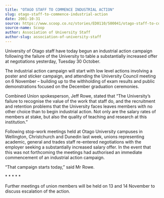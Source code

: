 ```yaml
---
title: "OTAGO STAFF TO COMMENCE INDUSTRIAL ACTION"
slug: otago-staff-to-commence-industrial-action
date: 2001-10-31
source: https://www.scoop.co.nz/stories/ED0110/S00041/otago-staff-to-commence-industrial-action.htm
source-name: Scoop
author: Association of University Staff
author-slug: association-of-university-staff
---
```


<p>University of Otago staff have today begun an industrial
action campaign following the failure of the University to
table a substantially increased offer at negotiations
yesterday, Tuesday 30 October.</p>

<p>The industrial action
campaign will start with low level actions involving a
poster and sticker campaign, and attending the University
Council meeting on 6 November – building up to the
withholding of exam results and public demonstrations
focused on the December graduation ceremonies.</p>

<p>Combined
Union spokesperson, Jeff Rowe, stated that “The University’s
failure to recognise the value of the work that staff do,
and the recruitment and retention problems that the
University faces leaves members with no other choice than to
begin industrial action. Not only are the salary rates of
members at stake, but also the quality of teaching and
research at this institution.”</p>

<p>Following stop-work
meetings held at Otago University campuses in Wellington,
Christchurch and Dunedin last week, unions representing
academic, general and trades staff re-entered negotiations
with the employer seeking a substantially increased salary
offer. In the event that this was not forthcoming the
meetings had authorised an immediate commencement of an
industrial action campaign.</p>

<p>“That campaign starts today,”
said Mr Rowe.</p>

<p>*		*		*		*		*</p>

<p>Further meetings of union
members will be held on 13 and 14 November to discuss
escalation of the
action.<br><p>
         